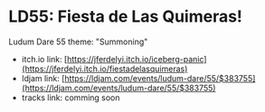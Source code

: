 # LD55: Fiesta de Las Quimeras!

Ludum Dare 55 theme: "Summoning"

- itch.io link: [https://jferdelyi.itch.io/iceberg-panic](https://jferdelyi.itch.io/fiestadelasquimeras)
- ldjam link: [https://ldjam.com/events/ludum-dare/55/$383755](https://ldjam.com/events/ludum-dare/55/$383755)
- tracks link: comming soon
